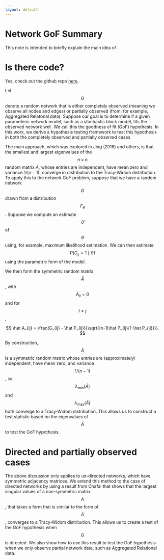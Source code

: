 ```yaml
---
layout: default
---
```


# Network GoF Summary

This note is intended to briefly explain the main idea of .  

# Is there code?

Yes, check out the github repo [here](https://github.com/slubold/Network_GOF). 


Let $$G$$ denote a random network that is either completely observed (meaning we observe all nodes and edges) or partially observed (from, for example, Aggregated Relatonal data). Suppose our goal is to determine if a given parameteric network model, such as a stochastic block model, fits the observed network well. We call this the goodness of fit (GoF) hypothesis. In this work, we derive a hypothesis testing framework to test this hypothesis in both the completely observed and partially observed cases.

The main approach, which was explored in Jing (2016) and others, is that the smallest and largest eigenvalues of the $$n \times n$$ random matrix $A$, whose entries are independent, have mean zero and variance $1/(n-1)$, converge in distribution to the Tracy-Widom distribution.  To apply this to the network GoF problem, suppose that we have a random network $$G$$ drawn from a distribution $$F_\theta$$. Suppose we compute an estimate $$\hat \theta$$ of $$\theta$$ using, for example, maximum likelihood estimation. We can then estimate $$P(G_{ij} = 1 \mid \hat \theta)$$ using the parametric form of the model.

We then form the symmetric random matrix $$\hat A$$, with $$\hat A_{ii} = 0$$ and for $$i \neq j$$,

$$ \hat A_{ij} = \frac{G_{ij} - \hat P_{ij}}{\sqrt{(n-1)\hat P_{ij}(1-\hat P_{ij})}}.  $$

By construction, $$\hat A$$ is a symmetric random matrix whose entries are (approximately) independent, have mean zero, and variance $$1/(n-1)$$, so $$\lambda_{\min}(\hat A)$$ and $$\lambda_{\max}(\hat A)$$ both converge to a Tracy-Widom distribution. This allows us to construct a test statistic based on the eigenvalues of $$\hat A$$ to test the GoF hypothesis. 

# Directed and partially observed cases
The above discussion only applies to un-directed networks, which have symmetric adjacency matrices. We extend this method to the case of directed networks by using a result from Chafai that shows that the largest singular values of a non-symmetric matrix $$A$$, that takes a form that is similar to the form of $$\hat A$$, converges to a Tracy-Widom distribution. This allows us to create a test of the GoF hypothesis when $$G$$ is directed. We also show how to use this result to test the GoF hypothesis when we only observe partial network data, such as Aggregated Relational data. 









